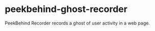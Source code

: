 peekbehind-ghost-recorder
=========================

PeekBehind Recorder records a ghost of user activity in a web page.